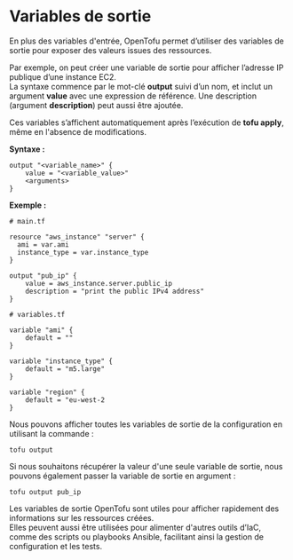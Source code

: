 # Variables de sortie

En plus des variables d'entrée, OpenTofu permet d’utiliser des variables de sortie pour exposer des valeurs issues des ressources.

Par exemple, on peut créer une variable de sortie pour afficher l’adresse IP publique d’une instance EC2. <br>
La syntaxe commence par le mot-clé **output** suivi d’un nom, et inclut un argument **value** avec une expression de référence. Une description (argument **description**) peut aussi être ajoutée.

Ces variables s’affichent automatiquement après l’exécution de **tofu apply**, même en l'absence de modifications.

**Syntaxe :**

```
output "<variable_name>" {
    value = "<variable_value>"
    <arguments>
}
```

**Exemple :**

```
# main.tf

resource "aws_instance" "server" {
  ami = var.ami
  instance_type = var.instance_type
}

output "pub_ip" {
    value = aws_instance.server.public_ip
    description = "print the public IPv4 address"
}
```

```
# variables.tf

variable "ami" {
    default = ""
}

variable "instance_type" {
    default = "m5.large"
}

variable "region" {
    default = "eu-west-2
}
```

Nous pouvons afficher toutes les variables de sortie de la configuration en utilisant la commande :

```
tofu output
```

Si nous souhaitons récupérer la valeur d'une seule variable de sortie, nous pouvons également passer la variable de sortie en argument :

```
tofu output pub_ip
```

Les variables de sortie OpenTofu sont utiles pour afficher rapidement des informations sur les ressources créées. <br>
Elles peuvent aussi être utilisées pour alimenter d'autres outils d’IaC, comme des scripts ou playbooks Ansible, facilitant ainsi la gestion de configuration et les tests.
